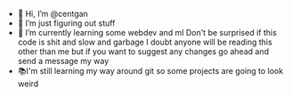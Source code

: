 - 👋 Hi, I’m @centgan
- 👀 I’m just figuring out stuff
- 🌱 I’m currently learning some webdev and ml
Don't be surprised if this code is shit and slow and garbage I doubt anyone will be reading this other than me but if you want to suggest any changes
go ahead and send a message my way
- 📚I'm still learning my way around git so some projects are going to look weird


